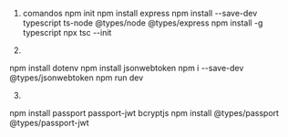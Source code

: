 1. comandos
npm init
npm install express
npm install --save-dev typescript ts-node @types/node @types/express
npm install -g typescript
npx tsc --init

2.
npm install dotenv
npm install jsonwebtoken
npm i --save-dev @types/jsonwebtoken
npm run dev

3.
npm install passport passport-jwt bcryptjs
npm install @types/passport @types/passport-jwt